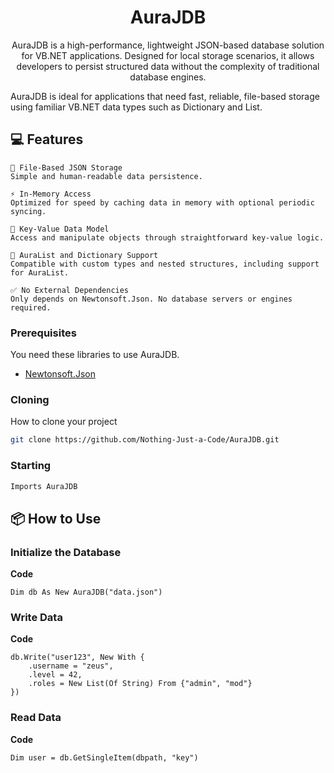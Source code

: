 <h1 align="center" style="font-weight: bold;">AuraJDB</h1>


<p align="center">AuraJDB is a high-performance, lightweight JSON-based database solution for VB.NET applications. Designed for local storage scenarios, it allows developers to persist structured data without the complexity of traditional database engines.

AuraJDB is ideal for applications that need fast, reliable, file-based storage using familiar VB.NET data types such as Dictionary and List.</p>



<h2 id="technologies">💻 Features</h2>

    🧾 File-Based JSON Storage
    Simple and human-readable data persistence.

    ⚡ In-Memory Access
    Optimized for speed by caching data in memory with optional periodic syncing.

    🧱 Key-Value Data Model
    Access and manipulate objects through straightforward key-value logic.

    🧩 AuraList and Dictionary Support
    Compatible with custom types and nested structures, including support for AuraList.

    ✅ No External Dependencies
    Only depends on Newtonsoft.Json. No database servers or engines required.


<h3>Prerequisites</h3>

You need these libraries to use AuraJDB.

- [Newtonsoft.Json](https://www.newtonsoft.com/jsonschema)

<h3>Cloning</h3>

How to clone your project

```bash
git clone https://github.com/Nothing-Just-a-Code/AuraJDB.git
```

<h3>Starting</h3>

```bash
Imports AuraJDB
```

<h2 id="routes">📦 How to Use</h2>

<h3 id="get-auth-detail">Initialize the Database</h3>

**Code**
```vbnet
Dim db As New AuraJDB("data.json")
```

<h3 id="post-auth-detail">Write Data</h3>

**Code**
```vbnet
db.Write("user123", New With {
    .username = "zeus",
    .level = 42,
    .roles = New List(Of String) From {"admin", "mod"}
})
```


<h3 id="post-auth-detail">Read Data</h3>

**Code**
```vbnet
Dim user = db.GetSingleItem(dbpath, "key")
```
